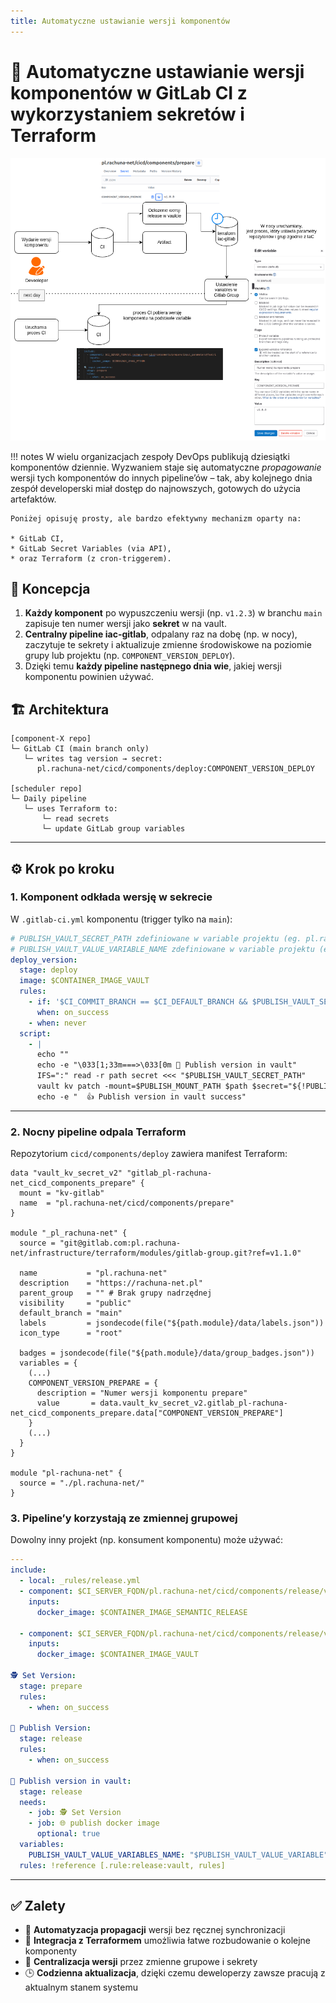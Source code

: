 ```yaml
---
title: Automatyczne ustawianie wersji komponentów
---
```


# 🔁 Automatyczne ustawianie wersji komponentów w GitLab CI z wykorzystaniem sekretów i Terraform

![](images/AutomatycznyPublish.drawio.png)

!!! notes
    W wielu organizacjach zespoły DevOps publikują dziesiątki komponentów dziennie. Wyzwaniem staje się automatyczne *propagowanie* wersji tych komponentów do innych pipeline’ów – tak, aby kolejnego dnia zespół developerski miał dostęp do najnowszych, gotowych do użycia artefaktów.

    Poniżej opisuję prosty, ale bardzo efektywny mechanizm oparty na:

    * GitLab CI,
    * GitLab Secret Variables (via API),
    * oraz Terraform (z cron-triggerem).


## 🧠 Koncepcja

1. **Każdy komponent** po wypuszczeniu wersji (np. `v1.2.3`) w branchu `main` zapisuje ten numer wersji jako **sekret** w na vault.
2. **Centralny pipeline iac-gitlab**, odpalany raz na dobę (np. w nocy), zaczytuje te sekrety i aktualizuje zmienne środowiskowe na poziomie grupy lub projektu (np. `COMPONENT_VERSION_DEPLOY`).
3. Dzięki temu **każdy pipeline następnego dnia wie**, jakiej wersji komponentu powinien używać.

## 🏗️ Architektura

```plaintext
[component-X repo]
└─ GitLab CI (main branch only)
   └─ writes tag version → secret:
      pl.rachuna-net/cicd/components/deploy:COMPONENT_VERSION_DEPLOY

[scheduler repo]
└─ Daily pipeline
   └─ uses Terraform to:
       └─ read secrets
       └─ update GitLab group variables
```

---
## ⚙️ Krok po kroku

### 1. Komponent odkłada wersję w sekrecie

W `.gitlab-ci.yml` komponentu (trigger tylko na `main`):

```yaml
# PUBLISH_VAULT_SECRET_PATH zdefiniowane w variable projektu (eg. pl.rachuna-net/cicd/components/deploy:COMPONENT_VERSION_DEPLOY)
# PUBLISH_VAULT_VALUE_VARIABLE_NAME zdefiniowane w variable projektu (eg. RELEASE_CANDIDATE_TAG)
deploy_version:
  stage: deploy
  image: $CONTAINER_IMAGE_VAULT
  rules:
    - if: '$CI_COMMIT_BRANCH == $CI_DEFAULT_BRANCH && $PUBLISH_VAULT_SECRET_PATH != null && $PUBLISH_VAULT_SECRET_PATH != ""'
      when: on_success
    - when: never
  script:
    - |
      echo ""
      echo -e "\033[1;33m===>\033[0m 🎉 Publish version in vault"
      IFS=":" read -r path secret <<< "$PUBLISH_VAULT_SECRET_PATH"
      vault kv patch -mount=$PUBLISH_MOUNT_PATH $path $secret="${!PUBLISH_VAULT_VALUE_VARIABLE_NAME}"
      echo -e "  👍 Publish version in vault success"
```

---
### 2. Nocny pipeline odpala Terraform

Repozytorium `cicd/components/deploy` zawiera manifest Terraform:

```hcl
data "vault_kv_secret_v2" "gitlab_pl-rachuna-net_cicd_components_prepare" {
  mount = "kv-gitlab"
  name  = "pl.rachuna-net/cicd/components/prepare"
}

module "_pl_rachuna-net" {
  source = "git@gitlab.com:pl.rachuna-net/infrastructure/terraform/modules/gitlab-group.git?ref=v1.1.0"

  name           = "pl.rachuna-net"
  description    = "https://rachuna-net.pl"
  parent_group   = "" # Brak grupy nadrzędnej
  visibility     = "public"
  default_branch = "main"
  labels         = jsondecode(file("${path.module}/data/labels.json"))
  icon_type      = "root"

  badges = jsondecode(file("${path.module}/data/group_badges.json"))
  variables = {
    (...)
    COMPONENT_VERSION_PREPARE = {
      description = "Numer wersji komponentu prepare"
      value       = data.vault_kv_secret_v2.gitlab_pl-rachuna-net_cicd_components_prepare.data["COMPONENT_VERSION_PREPARE"]
    }
    (...)
  }
}

module "pl-rachuna-net" {
  source = "./pl.rachuna-net/"
}
```


### 3. Pipeline’y korzystają ze zmiennej grupowej

Dowolny inny projekt (np. konsument komponentu) może używać:

```yaml
---
include:
  - local: _rules/release.yml
  - component: $CI_SERVER_FQDN/pl.rachuna-net/cicd/components/release/versioning@$COMPONENT_VERSION_RELEASE
    inputs:
      docker_image: $CONTAINER_IMAGE_SEMANTIC_RELEASE

  - component: $CI_SERVER_FQDN/pl.rachuna-net/cicd/components/release/vault@$COMPONENT_VERSION_RELEASE
    inputs:
      docker_image: $CONTAINER_IMAGE_VAULT

🕵 Set Version:
  stage: prepare
  rules:
    - when: on_success

📍 Publish Version:
  stage: release
  rules:
    - when: on_success

🎉 Publish version in vault:
  stage: release
  needs:
    - job: 🕵 Set Version
    - job: 🌐 publish docker image
      optional: true
  variables:
    PUBLISH_VAULT_VALUE_VARIABLES_NAME: "$PUBLISH_VAULT_VALUE_VARIABLE"
  rules: !reference [.rule:release:vault, rules]
```

---
## ✅ Zalety

* 🔄 **Automatyzacja propagacji** wersji bez ręcznej synchronizacji
* 🧩 **Integracja z Terraformem** umożliwia łatwe rozbudowanie o kolejne komponenty
* 🔐 **Centralizacja wersji** przez zmienne grupowe i sekrety
* 🕒 **Codzienna aktualizacja**, dzięki czemu deweloperzy zawsze pracują z aktualnym stanem systemu